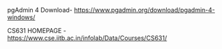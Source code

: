 pgAdmin 4 Download- https://www.pgadmin.org/download/pgadmin-4-windows/

CS631 HOMEPAGE - https://www.cse.iitb.ac.in/infolab/Data/Courses/CS631/
